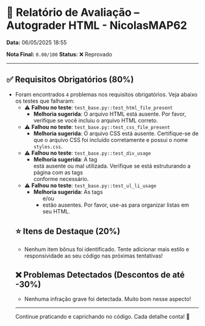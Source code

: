 # 🧪 Relatório de Avaliação – Autograder HTML - NicolasMAP62

**Data:** 06/05/2025 18:55

**Nota Final:** `0.00/100`
**Status:** ❌ Reprovado

---
## ✅ Requisitos Obrigatórios (80%)
- Foram encontrados `4` problemas nos requisitos obrigatórios. Veja abaixo os testes que falharam:
  - ⚠️ **Falhou no teste**: `test_base.py::test_html_file_present`
    - **Melhoria sugerida**: O arquivo HTML está ausente. Por favor, verifique se você incluiu o arquivo HTML correto.
  - ⚠️ **Falhou no teste**: `test_base.py::test_css_file_present`
    - **Melhoria sugerida**: O arquivo CSS está ausente. Certifique-se de que o arquivo CSS foi incluído corretamente e possui o nome `styles.css`.
  - ⚠️ **Falhou no teste**: `test_base.py::test_div_usage`
    - **Melhoria sugerida**: A tag <div> está ausente ou mal utilizada. Verifique se está estruturando a página com as tags <div> conforme necessário.
  - ⚠️ **Falhou no teste**: `test_base.py::test_ul_li_usage`
    - **Melhoria sugerida**: As tags <ul> e/ou <li> estão ausentes. Por favor, use-as para organizar listas em seu HTML.

## ⭐ Itens de Destaque (20%)
- Nenhum item bônus foi identificado. Tente adicionar mais estilo e responsividade ao seu código nas próximas tentativas!

## ❌ Problemas Detectados (Descontos de até -30%)
- Nenhuma infração grave foi detectada. Muito bom nesse aspecto!

---
Continue praticando e caprichando no código. Cada detalhe conta! 💪
